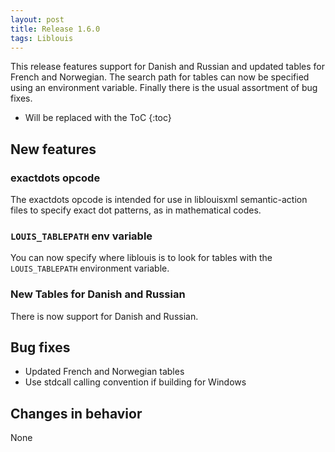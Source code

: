```yaml
---
layout: post
title: Release 1.6.0
tags: Liblouis
---
```


This release features support for Danish and Russian and updated tables for French and Norwegian. The search path for tables can now be specified using an environment variable. Finally there is the usual assortment of bug fixes.

* Will be replaced with the ToC
{:toc}

## New features

### exactdots opcode

The exactdots opcode is intended for use in liblouisxml semantic-action files to specify exact dot patterns, as in mathematical codes.

### `LOUIS_TABLEPATH` env variable

You can now specify where liblouis is to look for tables with the `LOUIS_TABLEPATH` environment variable.

### New Tables for Danish and Russian

There is now support for Danish and Russian.

## Bug fixes

* Updated French and Norwegian tables
* Use stdcall calling convention if building for Windows

## Changes in behavior

None

